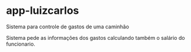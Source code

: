 # app-luizcarlos
Sistema para controle de gastos de uma caminhão

Sistema pede as informações dos gastos calculando também o salário do funcionario.
